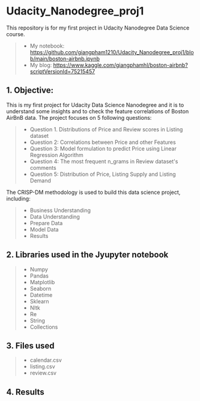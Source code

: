 # Udacity_Nanodegree_proj1
This repository is for my first project in Udacity Nanodegree Data Science course.

>- My notebook: https://github.com/giangpham1210/Udacity_Nanodegree_proj1/blob/main/boston-airbnb.ipynb
>- My blog: https://www.kaggle.com/giangphamhl/boston-airbnb?scriptVersionId=75215457

## 1.	Objective:
This is my first project for Udacity Data Science Nanodegree and it is to understand some insights and to check the feature correlations of Boston AirBnB data.
The project focuses on 5 following questions:
>- Question 1. Distributions of Price and Review scores in Listing dataset
>- Question 2: Correlations between Price and other Features
>- Question 3: Model formulation to predict Price using Linear Regression Algorithm
>- Question 4: The most frequent n_grams in Review dataset's comments
>- Question 5: Distribution of Price, Listing Supply and Listing Demand

The CRISP-DM methodology is used to build this data science project, including:
>- Business Understanding
>- Data Understanding
>- Prepare Data
>- Model Data
>- Results

## 2.	Libraries used in the Jyupyter notebook
>- Numpy
>- Pandas
>- Matplotlib
>- Seaborn
>- Datetime
>- Sklearn
>- Nltk
>- Re
>- String
>- Collections

## 3. Files used
>- calendar.csv
>- listing.csv
>- review.csv

## 4. Results


